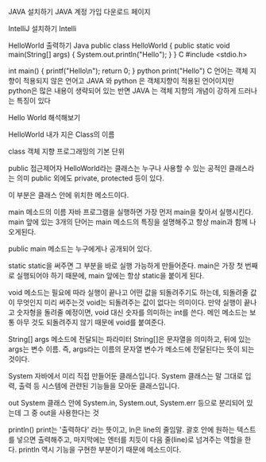 
JAVA 설치하기
JAVA 계정 가입
다운로드 페이지

IntelliJ 설치하기
Intelli

HelloWorld 출력하기
Java
public class HelloWorld {
    public static void main(String[] args) {
        System.out.println("Hello");
    }
}
C
#include <stdio.h>

int main()
{
    printf("Hello\n");
    return 0;
}
python
print("Hello")
C 언어는 객체 지향이 적용되지 않은 언어고
JAVA 와 python 은 객체지향이 적용된 언어이지만 python은 많은 내용이 생략되어 있는 반면
JAVA 는 객체 지향의 개념이 강하게 드러나는 특징이 있다

Hello World 해석해보기


HelloWorld
내가 지은 Class의 이름

class
객체 지향 프로그래밍의 기본 단위

public
접근제어자
HelloWorld라는 클래스는 누구나 사용할 수 있는 공적인 클래스라는 의미
public 외에도 private, protected 등이 있다.



이 부분은 클래스 안에 위치한 메소드이다.

main
메소드의 이름
자바 프로그램을 실행하면 가장 먼저 main을 찾아서 실행시킨다.
main 앞에 있는 3개의 단어는 main 메소드의 특징을 설명해주고 항상 main과 함께 나오게된다.

public
main 메소드는 누구에게나 공개되어 있다.

static
static을 써주면 그 부분을 바로 실행 가능하게 만들어준다.
main은 가장 첫 번째로 실행되어야 하기 때문에, main 앞에는 항상 static을 붙이게 된다.

void
메소드는 필요에 따라 실행이 끝나고 어떤 값을 되돌려주기도 하는데, 되돌려줄 값이 무엇인지 미리 써주는것
void는 되돌려주는 값이 없다는 의미이다.
만약 실행이 끝나고 숫자형을 돌려줄 예정이면, void 대신 숫자를 의미하는 int를 쓴다.
메인 메소드는 보통 아무 것도 되돌려주지 않기 때문에 void를 붙여준다.

String[] args
메소드에 전달되는 파라미터
String[]은 문자열을 의미하고, 뒤에 있는 args는 변수 이름.
즉, args라는 이름의 문자열 변수가 메소드에 전달된다는 뜻이 되는 것이다.



System
자바에서 미리 직접 만들어둔 클래스입니다.
System 클래스는 말 그대로 입력, 출력 등 시스템에 관련된 기능들을 모아둔 클래스입니다.

out
System 클래스 안에 System.in, System.out, System.err 등으로 분리되어 있는데
그 중 out을 사용한다는 것

println()
print는 '출력하다' 라는 뜻이고, ln은 line의 줄임말.
괄호 안에 원하는 텍스트를 넣으면 출력해주고,
마지막에는 엔터를 치듯이 다음 줄(line)로 넘겨주는 역할을 한다.
println 역시 기능을 구현한 부분이기 때문에 메소드이다.

